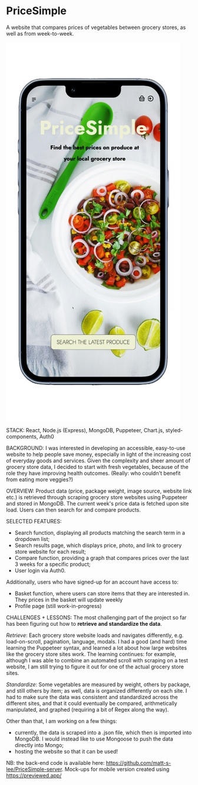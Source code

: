 # PriceSimple
A website that compares prices of vegetables between grocery stores, as well as from week-to-week. 

![Mobile homepage](screencaps/mobile-home.png)

STACK:
React, Node.js (Express), MongoDB, Puppeteer, Chart.js, styled-components, Auth0

BACKGROUND: 
I was interested in developing an accessible, easy-to-use website to help people save money, especially in light of the increasing cost of everyday goods and services. Given the complexity and sheer amount of grocery store data, I decided to start with fresh vegetables, because of the role they have improving health outcomes. (Really: who couldn't benefit from eating more veggies?)

OVERVIEW: 
Product data (price, package weight, image source, website link etc.) is retrieved through scraping grocery store websites using Puppeteer and stored in MongoDB. The current week's price data is fetched upon site load. Users can then search for and compare products. 

SELECTED FEATURES: 
- Search function, displaying all products matching the search term in a dropdown list;
- Search results page, which displays price, photo, and link to grocery store website for each result;
- Compare function, providing a graph that compares prices over the last 3 weeks for a specific product;
- User login via Auth0.

Additionally, users who have signed-up for an account have access to:
- Basket function, where users can store items that they are interested in. They prices in the basket will update weekly
- Profile page (still work-in-progress)

CHALLENGES + LESSONS:
The most challenging part of the project so far has been figuring out how to <b>retrieve and standardize the data</b>. 

<i>Retrieve</i>: Each grocery store website loads and navigates differently, e.g. load-on-scroll, pagination, language, modals. I had a good (and hard) time learning the Puppeteer syntax, and learned a lot about how large websites like the grocery store sites work. The learning continues: for example, although I was able to combine an automated scroll with scraping on a test website, I am still trying to figure it out for one of the actual grocery store sites.

<i>Standardize</i>: Some vegetables are measured by weight, others by package, and still others by item; as well, data is organized differently on each site. I had to make sure the data was consistent and standardized across the different sites, and that it could eventually be compared, arithmetically manipulated, and graphed (requiring a bit of Regex along the way).

Other than that, I am working on a few things: 
- currently, the data is scraped into a .json file, which then is imported into MongoDB. I would instead like to use Mongoose to push the data directly into Mongo;
- hosting the website so that it can be used!

NB: the back-end code is available here: https://github.com/matt-s-lee/PriceSimple-server. Mock-ups for mobile version created using https://previewed.app/